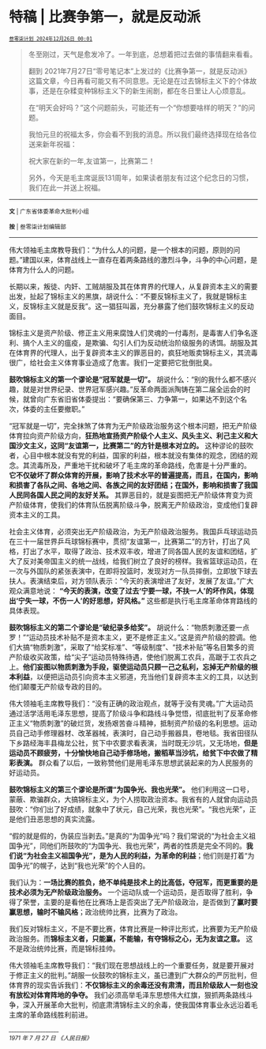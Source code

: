 # 特稿 | 比赛争第一，就是反动派

<sup>[`叁零柒计划 2024年12月26日 00:01`](https://mp.weixin.qq.com/s/kdGFk7w9Zhsr1HmQdmINfQ)</sup>


> 冬至刚过，天气是愈发冷了。一年到底，总想着把过去做的事情翻来看看。
> 
> 翻到 2021年7月27日“零号笔记本”上发过的《比赛争第一，就是反动派》这篇文章，今日再看可能又有不同意思。无论是在过去锦标主义下的个体故事，还是在杂糅变种锦标主义下的新生闹剧，都在冬日里让人心烦意乱。
> 
> 在“明天会好吗？”这个问题前头，可能还有一个“你想要啥样的明天？”的问题。
> 
> 我怕元旦的祝福太多，你会看不到我的消息。所以我们最终选择现在给各位送来新年祝福：
> 
> 祝大家在新的一年,友谊第一，比赛第二！
> 
> 另外，今天是毛主席诞辰131周年，如果读者朋友有过这个纪念日的习惯，我们在此一并送上祝福。
> 

------

<sub>**文** | 广东省体委革命大批判小组</sub>

<sup>**按** | 叁零柒计划编辑部</sup>

-------

伟大领袖毛主席教导我们：“为什么人的问题，是一个根本的问题，原则的问题。”建国以来，体育战线上一直存在着两条路线的激烈斗争，斗争的中心问题，是体育为什么人的问题。

长期以来，叛徒、内奸、工贼胡服及其在体育界的代理人，从复辟资本主义的需要出发，扯起了锦标主义的黑旗，胡说什么：“不要反锦标主义了，我就是锦标主义，反锦标主义就是反我”。这一猖狂叫嚣，充分暴露了他们鼓吹锦标主义的反动面目。

锦标主义是资产阶级、修正主义用来腐蚀人们灵魂的一付毒剂，是毒害人们争名逐利、搞个人主义的瘟疫，是欺骗、勾引人们为反动统治阶级服务的诱饵。胡服及其在体育界的代理人，出于复辟资本主义的罪恶目的，疯狂地贩卖锦标主义，其流毒很广，给社会主义体育事业造成了危害。我们一定要把它批倒批臭。

**鼓吹锦标主义的第一个谬论是“冠军就是一切”。** 胡说什么：“别的我什么都不感兴趣，就是对世界纪录、世界冠军感兴趣。”反革命两面派陶铸在第二届全运会的时候，就曾向广东省旧省体委提出：“要确保第三、力争第一，如果达不到这个名次，体委的主任要撤职。”

“冠军就是一切”，完全抹煞了体育为无产阶级政治服务这个根本问题，把无产阶级体育拉向资产阶级方向，**狂热地宣扬资产阶级个人主义、风头主义、利己主义和大国沙文主义，这同“友谊第一，比赛第二”的方针是根本对立的。** 这种谬论的鼓吹者，心目中根本就没有党的利益，国家的利益，根本就没有集体的观念，团结的观念。其流毒所及，严重地干扰和破坏了毛主席的革命路线，危害是十分严重的。 **它不仅破坏了群众体育的开展，影响了技术水平的普遍提高，而且，在国内，影响和损害了各队之间、各地之间、各族之间的友好团结；在国外，影响和损害了我国人民同各国人民之间的友好关系。** 其罪恶目的，就是妄图把无产阶级体育变为资产阶级体育，使我们的体育队伍脱离阶级斗争，脱离无产阶级政治，变成他们复辟资本主义的工具。

社会主义体育，必须突出无产阶级政治，为无产阶级政治服务。我国乒乓球运动员在三十一届世界乒乓球锦标赛中，贯彻“友谊第一，比赛第二”的方针，打出了风格，打出了水平，取得了政治、技术双丰收，增进了同各国人民的友谊和团结，扩大了反对美帝国主义的统一战线，给我们树立了良好的榜样。我省篮球运动员，在一次与外国队的紧张表演中，在即将投篮时，发现对方一队员摔倒，立即放下球去扶人。表演结束后，对方领队表示：“今天的表演增进了友好，发展了友谊。”广大观众满意地说： **“今天的表演，改变了过去‘宁要一球，不扶一人’的坏作风，体现出‘宁失一球，不伤一人’的好思想，好风格。”** 这些都是执行毛主席革命体育路线的具体表现。

**鼓吹锦标主义的第二个谬论是“破纪录多给奖”。** 胡说什么：“物质刺激还要一点罗！”“运动员技术补贴不是资本主义，更不是修正主义。”这是资产阶级的腔调。他们大搞“物质刺激”，采取了“给奖标准”、“等级制度”、“技术补贴”等名目繁多的资产阶级收买政策，给“尖子”运动员特殊待遇，使他们脱离工农兵，高踞于工农兵之上。**他们妄图以物质刺激为手段，驱使运动员只顾一己之私利，忘掉无产阶级的根本利益**，以便把运动员引向资本主义邪道，充当他们复辟资本主义的工具，以达到他们颠覆无产阶级专政的目的。

伟大领袖毛主席教导我们：“没有正确的政治观点，就等于没有灵魂。”广大运动员通过活学活用毛泽东思想，提高了阶级斗争和路线斗争觉悟，彻底批判了反革命修正主义“物质刺激”的破烂货，发扬艰苦奋斗精神，抵制资产阶级的名利思想。运动员自己动手修理器材、改革器械，表演时，自己动手搬器具，卷地毯。我省田径队下乡路经海丰县梅龙公社，贫下中农要求看表演，当时既无沙坑，又无场地，**但是运动员不顾疲劳，十分愉快地自己动手修场地，搬稻草当沙坑，给贫下中农做了精彩表演。** 群众看了以后，一致称赞他们是用毛泽东思想武装起来的为人民服务的好运动员。

**鼓吹锦标主义的第三个谬论是所谓“为国争光、我也光荣”。** 他们利用这一口号，蒙蔽、欺骗群众，大搞锦标主义，为个人捞取政治资本。我省有的人就曾向运动员鼓吹：“你们出了好成绩，就象中了状元，自己光荣，我也光荣”。“我也光荣”，正是他们丑恶思想的真实流露。

“假的就是假的，伪装应当剥去。”是真的“为国争光”吗？我们常说的“为社会主义祖国争光”，同他们所鼓吹的“为国争光、我也光荣”，两者的性质是完全不同的。**我们说“为社会主义祖国争光”，是为人民的利益，为革命的利益**；他们则是打着“为国争光”的幌子，达到“我也光荣”的个人目的。

我们认为：**一场比赛的胜负，绝不单纯是技术上的比高低，夺冠军，而更重要的是技术必须为无产阶级政治服务。** 一个运动队或一个运动员，是否取得了胜利，争得了荣誉，主要的是看他在比赛场上是否突出了无产阶级政治，是否做到了**赢时要赢思想，输时不输风格**；政治统帅比赛，比赛为了政治。

我们反对锦标主义，不是不要比赛，体育比赛是一种评比形式，比赛要为无产阶级政治服务。而**锦标主义者，只能赢，不能输，有夺锦标之心，无为友谊之意。** 这不是政治统帅比赛，而是锦标挂帅。

伟大领袖毛主席教导我们：“我们现在思想战线上的一个重要任务，就是要开展对于修正主义的批判。”胡服一伙鼓吹的锦标主义，虽已遭到广大群众的严厉批判，但体育界的现实告诉我们：**不仅锦标主义的余毒还没有肃清，而且阶级敌人一刻也没有放松对体育阵地的争夺。** 我们必须高举毛泽东思想伟大红旗，狠抓两条路线斗争，深入开展革命大批判，彻底肃清锦标主义的余毒，使我国体育事业永远沿着毛主席的革命路线胜利前进。

<sub>   *___________________* </sub>  
<sup> *1971 年 7 月 27 日 《人民日报》* </sup>  


